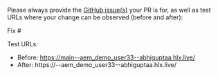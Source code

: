 Please always provide the [GitHub issue(s)](../issues) your PR is for, as well as test URLs where your change can be observed (before and after):

Fix #<gh-issue-id>

Test URLs:
- Before: https://main--aem_demo_user33--abhiguptaa.hlx.live/
- After: https://<branch>--aem_demo_user33--abhiguptaa.hlx.live/
